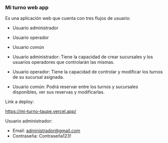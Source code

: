 ### Mi turno web app

Es una aplicación web que cuenta con tres flujos de usuario:

- Usuario administrador
- Usuario operador
- Usuario común

- Usuario administrador: Tiene la capacidad de crear sucursales y los usuarios operadores que controlarán las mismas.

- Usuario operador: Tiene la capacidad de controlar y modificar los turnos de su sucursal asignada.

- Usuario común: Podrá reservar entre los turnos y sucursales disponibles, ver sus reservas y modificarlas.

Link a deploy:

https://mi-turno-taupe.vercel.app/

Usuario administrador: 
- Email: administrador@gmail.com
- Contraseña: Contraseña123!

